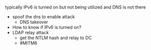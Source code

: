 typically IPv6 is turned on but not being utilized and DNS is not there
- spoof the dns to enable attack
	- DNS takeover
- How to know if IPv6 is turned on?
- LDAP relay attack
	- get the NTLM hash and relay to DC
	- #MITM6


